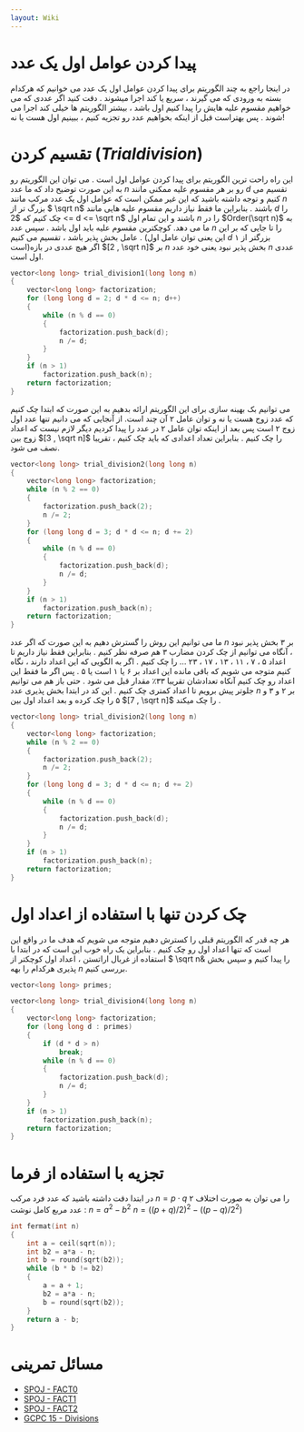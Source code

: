 ```yaml
---
layout: Wiki
---
```


# پیدا کردن عوامل اول یک عدد
در اینجا راجع به چند الگوریتم برای پیدا کردن عوامل اول یک عدد می خوانیم که هرکدام بسته به ورودی که می گیرند ، سریع یا کند اجرا میشوند . دقت کنید اگر عددی که می خواهیم مقسوم علیه هایش را پیدا کنیم اول باشد ، بیشتر الگوریتم ها خیلی کند اجرا می شوند . پس بهتراست قبل از اینکه بخواهیم عدد رو تجزیه کنیم ، ببینیم اول هست یا نه!
# تقسیم کردن $(Trial division)$
این راه راحت ترین الگوریتم برای پیدا کردن عوامل اول است . می توان این الگوریتم رو به این صورت توضیح داد که ما عدد $n$ رو بر هر مقسوم  علیه ممکنی مانند $d$ تقسیم می کنیم و توجه داشته باشید که این غیر ممکن است که عوامل اول یک عدد مرکب مانند $n$ بزرگ تر از $ \sqrt n$ باشند . بنابراین ما فقط نیاز داریم مقسوم علیه هایی مانند $d$ را چک کنیم که $2 <= d <= \sqrt n$ باشند و این تمام اول $n$ را در $Order(\sqrt n)$ به ما می دهد.
کوچکترین مقسوم علیه باید اول باشد . سپس عدد $n$ را تا جایی که بر این عامل بخش پذیر باشد ، تقسیم می کنیم . (این یعنی توان عامل اول $d$ بزرگتر از ۱ است)اگر هیچ عددی در بازه $[2 , \sqrt n]$ بر $n$ بخش پذیر نبود یعنی خود عدد $n$ عددی اول است.
```C++
vector<long long> trial_division1(long long n) 
{
    vector<long long> factorization;
    for (long long d = 2; d * d <= n; d++) 
    {
        while (n % d == 0) 
        {
            factorization.push_back(d);
            n /= d;
        }
    }
    if (n > 1)
        factorization.push_back(n);
    return factorization;
}
```
می توانیم بک بهینه سازی برای این الگوریتم ارائه بدهیم به این صورت که ابتدا چک کنیم که عدد زوج هست یا نه و توان عامل ۲ آن چند است. از آنجایی که می دانیم تنها عدد اول زوج ۲ است پس بعد از اینکه توان عامل ۲ در عدد را پیدا کردیم دیگر لازم نیست که اعداد زوج بین $[3 , \sqrt n]$ را چک کنیم . بنابراین تعداد اعدادی که باید چک کنیم ، تقریبا نصف  می شود.
```C++
vector<long long> trial_division2(long long n) 
{
    vector<long long> factorization;
    while (n % 2 == 0)
    {
        factorization.push_back(2);
        n /= 2;
    }
    for (long long d = 3; d * d <= n; d += 2) 
    {
        while (n % d == 0) 
        {
            factorization.push_back(d);
            n /= d;
        }
    }
    if (n > 1)
        factorization.push_back(n);
    return factorization;
}
```
ما می توانیم این روش را گسترش دهیم به این صورت که اگر عدد $n$ بر ۳ بخش پذیر نبود ، آنگاه می توانیم از چک کردن مضارب ۳ هم صرفه نظر کنیم . بنابراین فقط نیاز داریم تا اعداد ۵ ، ۷ ، ۱۱ ، ۱۳ ، ۱۷ ، ۲۳ ... را چک کنیم . اگر به الگویی که این اعداد دارند ، نگاه کنیم متوجه می شویم که باقی مانده این اعداد بر ۶ یا ۱ است یا ۵ . پس اگر ما فقط این اعداد رو چک کنیم آنکاه تعدادشان تقریبا ۳۳٪ مقدار قبل می شود . حتی باز هم می توانیم جلوتر پیش برویم تا اعداد کمتری چک کنیم . این کد در ابتدا بخش پذیری عدد $n$ بر ۲ و ۳ و ۵ را چک کرده و بعد اعداد اول بین $[7 , \sqrt n]$ را چک میکند .
```C++
vector<long long> trial_division2(long long n) 
{
    vector<long long> factorization;
    while (n % 2 == 0)
    {
        factorization.push_back(2);
        n /= 2;
    }
    for (long long d = 3; d * d <= n; d += 2) 
    {
        while (n % d == 0) 
        {
            factorization.push_back(d);
            n /= d;
        }
    }
    if (n > 1)
        factorization.push_back(n);
    return factorization;
}
```
# چک کردن تنها با استفاده از اعداد اول
هر چه قدر که الگوریتم قبلی را کسترش دهیم متوجه می شویم که هدف ما در واقع این است که تنها اعداد اول رو چک کنیم . بنابراین یک راه خوب این است که در ابتدا با استفاده از غربال اراتستن ، اعداد اول کوچکتر از $ \sqrt n& را پیدا کنیم و سپس بخش پذیری هرکدام را بهه $n$ بررسی کنیم.
```C++
vector<long long> primes;

vector<long long> trial_division4(long long n) 
{
    vector<long long> factorization;
    for (long long d : primes) 
    {
        if (d * d > n)
            break;
        while (n % d == 0) 
        {
            factorization.push_back(d);
            n /= d;
        }
    }
    if (n > 1)
        factorization.push_back(n);
    return factorization;
}
```
# تجزیه با استفاده از فرما 
در ابتدا دقت داشته باشید که عدد فرد مرکب $n = p \cdot q$ را می توان به صورت اختلاف ۲ عدد مربع کامل نوشت : $n = a^{2} - b^{2}$
$n = ((p + q) / 2) ^ {2} - ((p - q) / 2 ^ {2})$
```C++
int fermat(int n)
{
    int a = ceil(sqrt(n));
    int b2 = a*a - n;
    int b = round(sqrt(b2));
    while (b * b != b2) 
    {
        a = a + 1;
        b2 = a*a - n;
        b = round(sqrt(b2));
    }
    return a - b;
}
```
# مسائل تمرینی
* [SPOJ - FACT0](https://www.spoj.com/problems/FACT0/)
* [SPOJ - FACT1](https://www.spoj.com/problems/FACT1/)
* [SPOJ - FACT2](https://www.spoj.com/problems/FACT2/)
* [GCPC 15 - Divisions](https://codeforces.com/gym/100753)
